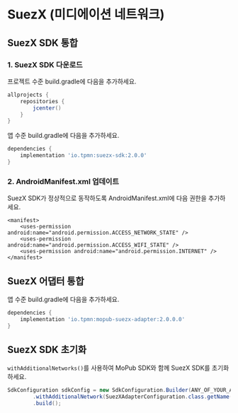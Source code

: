 # **SuezX (미디에이션 네트워크)**

## SuezX SDK 통합
### 1. SuezX SDK 다운로드
프로젝트 수준 build.gradle에 다음을 추가하세요.
~~~groovy
allprojects {
    repositories {
        jcenter()
    }
}
~~~
앱 수준 build.gradle에 다음을 추가하세요.
~~~groovy
dependencies {
    implementation 'io.tpmn:suezx-sdk:2.0.0'
}
~~~

### 2. AndroidManifest.xml 업데이트
SuezX SDK가 정상적으로 동작하도록 AndroidManifest.xml에 다음 권한을 추가하세요.
~~~
<manifest>
    <uses-permission android:name="android.permission.ACCESS_NETWORK_STATE" />
    <uses-permission android:name="android.permission.ACCESS_WIFI_STATE" />
    <uses-permission android:name="android.permission.INTERNET" />
</manifest>
~~~

## SuezX 어댑터 통합
앱 수준 build.gradle에 다음을 추가하세요.
~~~groovy
dependencies {
    implementation 'io.tpmn:mopub-suezx-adapter:2.0.0.0'
}
~~~

## SuezX SDK 초기화
`withAdditionalNetworks()`를 사용하여 MoPub SDK와 함께 SuezX SDK를 초기화하세요. 
~~~java
SdkConfiguration sdkConfig = new SdkConfiguration.Builder(ANY_OF_YOUR_AD_UNIT_IDS_HERE) 
        .withAdditionalNetwork(SuezXAdapterConfiguration.class.getName())
        .build();
~~~
